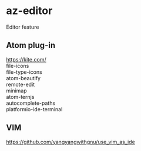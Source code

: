 # az-editor
Editor feature

## Atom plug-in  
https://kite.com/  
file-icons  
file-type-icons  
atom-beautify  
remote-edit  
minimap  
atom-ternjs  
autocomplete-paths  
platformio-ide-terminal  

## VIM  
https://github.com/yangyangwithgnu/use_vim_as_ide  



